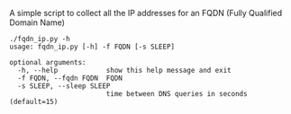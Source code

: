 A simple script to collect all the IP addresses for an FQDN (Fully Qualified Domain Name)  
```
./fqdn_ip.py -h
usage: fqdn_ip.py [-h] -f FQDN [-s SLEEP]

optional arguments:
  -h, --help            show this help message and exit
  -f FQDN, --fqdn FQDN  FQDN
  -s SLEEP, --sleep SLEEP
                        time between DNS queries in seconds (default=15)
```
